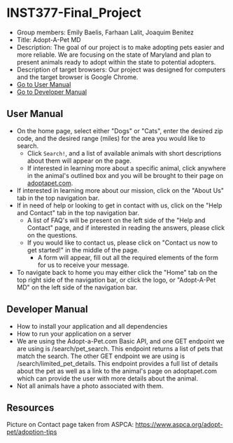 # INST377-Final_Project
- Group members: Emily Baelis, Farhaan Lalit, Joaquim Benitez
- Title: Adopt-A-Pet MD
- Description: The goal of our project is to make adopting pets easier and more reliable. We are focusing on the state of Maryland and plan to present animals ready to adopt within the state to potential adopters.
- Description of target browsers: Our project was designed for computers and the target browser is Google Chrome. 
- [Go to User Manual](#user-manual)
- [Go to Developer Manual](#developer-manual)

## User Manual
- On the home page, select either "Dogs" or "Cats", enter the desired zip code, and the desired range (miles) for the area you would like to search.
    - Click <code>Search!</code>, and a list of available animals with short descriptions about them will appear on the page. 
    - If interested in learning more about a specific animal, click anywhere in the animal's outlined box and you will be brought to their page on [adoptapet.com](https://www.adoptapet.com/). 
- If interested in learning more about our mission, click on the "About Us" tab in the top navigation bar. 
- If in need of help or looking to get in contact with us, click on the "Help and Contact" tab in the top navigation bar. 
    - A list of FAQ's will be present on the left side of the "Help and Contact" page, and if interested in reading the answers, please click on the questions. 
    - If you would like to contact us, please click on "Contact us now to get started!" in the middle of the page. 
        - A form will appear, fill out all the required elements of the form for us to receive your message.
- To navigate back to home you may either click the "Home" tab on the top right side of the navigation bar, or click the logo, or "Adopt-A-Pet MD" on the left side of the navigation bar. 


## Developer Manual
- How to install your application and all dependencies
- How to run your application on a server
- We are using the Adopt-a-Pet.com Basic API, and one GET endpoint we are using is /search/pet_search. This endpoint returns a list of pets that match the search. The other GET endpoint we are using is /search/limited_pet_details. This endpoint provides a full list of details about the pet as well as a link to the animal's page on adoptapet.com which can provide the user with more details about the animal.
- Not all animals have a photo associated with them. 


## Resources
Picture on Contact page taken from ASPCA: https://www.aspca.org/adopt-pet/adoption-tips
